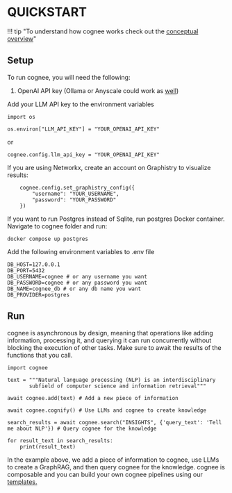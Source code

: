 # QUICKSTART

!!! tip "To understand how cognee works check out the [conceptual overview](conceptual_overview.md)"

## Setup

To run cognee, you will need the following:

1. OpenAI API key (Ollama or Anyscale could work as [well](local_models.md))

Add your LLM API key to the environment variables

```
import os

os.environ["LLM_API_KEY"] = "YOUR_OPENAI_API_KEY"
```
or 
```
cognee.config.llm_api_key = "YOUR_OPENAI_API_KEY"

```
If you are using Networkx, create an account on Graphistry to visualize results:
```
    cognee.config.set_graphistry_config({
        "username": "YOUR_USERNAME",
        "password": "YOUR_PASSWORD"
    })
```

If you want to run Postgres instead of Sqlite, run postgres Docker container.
Navigate to cognee folder and run:
```
docker compose up postgres
```

Add the following environment variables to .env file
```
DB_HOST=127.0.0.1
DB_PORT=5432
DB_USERNAME=cognee # or any username you want
DB_PASSWORD=cognee # or any password you want
DB_NAME=cognee_db # or any db name you want
DB_PROVIDER=postgres
```

## Run

cognee is asynchronous by design, meaning that operations like adding information, processing it, and querying it can run concurrently without blocking the execution of other tasks. 
Make sure to await the results of the functions that you call.

```
import cognee

text = """Natural language processing (NLP) is an interdisciplinary
       subfield of computer science and information retrieval"""

await cognee.add(text) # Add a new piece of information

await cognee.cognify() # Use LLMs and cognee to create knowledge

search_results = await cognee.search("INSIGHTS", {'query_text': 'Tell me about NLP'}) # Query cognee for the knowledge

for result_text in search_results:
    print(result_text)
```

In the example above, we add a piece of information to cognee, use LLMs to create a GraphRAG, and then query cognee for the knowledge.
cognee is composable and you can build your own cognee pipelines using our [templates.](templates.md)
